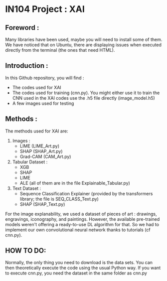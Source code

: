 # IN104 Project : XAI
## Foreword :

Many libraries have been used, maybe you will need to install some of them. We have noticed that on Ubuntu, there are displaying issues when executed directly from the terminal (the ones that need HTML).

## Introduction :

In this Github repository, you will find :
- The codes used for XAI
- The codes used for training (cnn.py). You might either use it to train the CNN used in the XAI codes use the .h5 file directly (image_model.h5)
- A few images used for testing

## Methods :

The methods used for XAI are:
1. Images :
	- LIME (LIME_Art.py)
	- SHAP (SHAP_Art.py)
	- Grad-CAM (CAM_Art.py)
2. Tabular Dataset :
	- XGB
	- SHAP
	- LIME
	- ALE (all of them are in the file Explainable_Tabular.py)
3. Text Dataset :
	- Sequence Classification Explainer (provided by the transformers library; the file is SEQ_CLASS_Text.py)
	- SHAP (SHAP_Text.py)


For the image explanability, we used a dataset of pieces of art : drawings, engravings, iconography, and paintings. 
However, the available pre-trained models weren't offering a ready-to-use DL algorithm for that. So we had to implement our own convolutional neural network thanks to tutorials (cf cnn.py).

## HOW TO DO:
Normally, the only thing you need to download is the data sets. You can then theoretically execute the code using the usual Python way.
If you want to execute cnn.py, you need the dataset in the same folder as cnn.py
